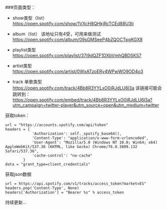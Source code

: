 ###页面类型：

* show类型（list）
https://open.spotify.com/show/1VXcH8QHkjRcTCEd88U3ti

* album（list）
该地址只有4受，可用来做测试
https://open.spotify.com/album/09sGMSeeP4bZQOCTpgKGX8

* playlist类型
https://open.spotify.com/playlist/37i9dQZF1DXbVmhQBDSKS7

* artist类型
https://open.spotify.com/artist/0WxATzoERy4WPwWO9OD4o3

* track 单歌类型
https://open.spotify.com/track/4Bb8R3YYLxO0iRJdLU6l3a
该链接可能会跳转到：
https://open.spotify.com/embed/track/4Bb8R3YYLxO0iRJdLU6l3a?utm_campaign=twitter-player&utm_source=open&utm_medium=twitter


获取token：
```
url = "https://accounts.spotify.com/api/token"
headers = {
            'Authorization': self._spotify_base64(),
            'Content-Type': "application/x-www-form-urlencoded",
            'User-Agent': "Mozilla/5.0 (Windows NT 10.0; Win64; x64) AppleWebKit/537.36 (KHTML, like Gecko) Chrome/76.0.3809.132 Safari/537.36",
            'cache-control': "no-cache"
        }
data = "grant_type=client_credentials"
```


获取json数据
```
url = https://api.spotify.com/v1/tracks/access_token?market=ES"
headers.pop('Content-Type', None)
headers['Authorization'] = "Bearer %s" % access_token
```

持续更新...